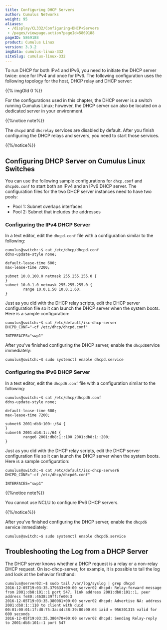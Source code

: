 ```yaml
---
title: Configuring DHCP Servers
author: Cumulus Networks
weight: 95
aliases:
 - /display/CL332/Configuring+DHCP+Servers
 - /pages/viewpage.action?pageId=5869188
pageID: 5869188
product: Cumulus Linux
version: 3.3.2
imgData: cumulus-linux-332
siteSlug: cumulus-linux-332
---
```

To run DHCP for both IPv4 and IPv6, you need to initiate the DHCP server
twice: once for IPv4 and once for IPv6. The following configuration uses
the following topology for the host, DHCP relay and DHCP server:

{{% imgOld 0 %}}

For the configurations used in this chapter, the DHCP server is a switch
running Cumulus Linux; however, the DHCP server can also be located on a
dedicated server in your environment.

{{%notice note%}}

The `dhcpd` and `dhcrelay` services are disabled by default. After you
finish configuring the DHCP relays and servers, you need to start those
services.

{{%/notice%}}

## Configuring DHCP Server on Cumulus Linux Switches

You can use the following sample configurations for `dhcp.conf` and
`dhcpd6.conf` to start both an IPv4 and an IPv6 DHCP server. The
configuration files for the two DHCP server instances need to have two
pools:

  - Pool 1: Subnet overlaps interfaces
  - Pool 2: Subnet that includes the addresses

### Configuring the IPv4 DHCP Server

In a text editor, edit the `dhcpd.conf` file with a configuration
similar to the following:

    cumulus@switch:~$ cat /etc/dhcp/dhcpd.conf
    ddns-update-style none;
     
    default-lease-time 600;
    max-lease-time 7200;
     
    subnet 10.0.100.0 netmask 255.255.255.0 {
    }
    subnet 10.0.1.0 netmask 255.255.255.0 {
            range 10.0.1.50 10.0.1.60;
    }

Just as you did with the DHCP relay scripts, edit the DHCP server
configuration file so it can launch the DHCP server when the system
boots. Here is a sample configuration:

    cumulus@switch:~$ cat /etc/default/isc-dhcp-server
    DHCPD_CONF="-cf /etc/dhcp/dhcpd.conf"
     
    INTERFACES="swp1"

After you've finished configuring the DHCP server, enable the ` dhcpd
 `service immediately:

    cumulus@switch:~$ sudo systemctl enable dhcpd.service

### Configuring the IPv6 DHCP Server

In a text editor, edit the `dhcpd6.conf` file with a configuration
similar to the following:

    cumulus@switch:~$ cat /etc/dhcp/dhcpd6.conf
    ddns-update-style none;
     
    default-lease-time 600;
    max-lease-time 7200;
     
    subnet6 2001:db8:100::/64 {
    }
    subnet6 2001:db8:1::/64 {
            range6 2001:db8:1::100 2001:db8:1::200;
    }

Just as you did with the DHCP relay scripts, edit the DHCP server
configuration file so it can launch the DHCP server when the system
boots. Here is a sample configuration:

    cumulus@switch:~$ cat /etc/default/isc-dhcp-server6
    DHCPD_CONF="-cf /etc/dhcp/dhcpd6.conf"
     
    INTERFACES="swp1"

{{%notice note%}}

You cannot use NCLU to configure IPv6 DHCP servers.

{{%/notice%}}

After you've finished configuring the DHCP server, enable the `dhcpd6`
service immediately:

    cumulus@switch:~$ sudo systemctl enable dhcpd6.service

## Troubleshooting the Log from a DHCP Server

The DHCP server knows whether a DHCP request is a relay or a non-relay
DHCP request. On isc-dhcp-server, for example, it is possible to tail
the log and look at the behavior firsthand:

    cumulus@server02:~$ sudo tail /var/log/syslog | grep dhcpd
    2016-12-05T19:03:35.379633+00:00 server02 dhcpd: Relay-forward message from 2001:db8:101::1 port 547, link address 2001:db8:101::1, peer address fe80::4638:39ff:fe00:3
    2016-12-05T19:03:35.380081+00:00 server02 dhcpd: Advertise NA: address 2001:db8:1::110 to client with duid 00:01:00:01:1f:d8:75:3a:44:38:39:00:00:03 iaid = 956301315 valid for 600 seconds
    2016-12-05T19:03:35.380470+00:00 server02 dhcpd: Sending Relay-reply to 2001:db8:101::1 port 547
